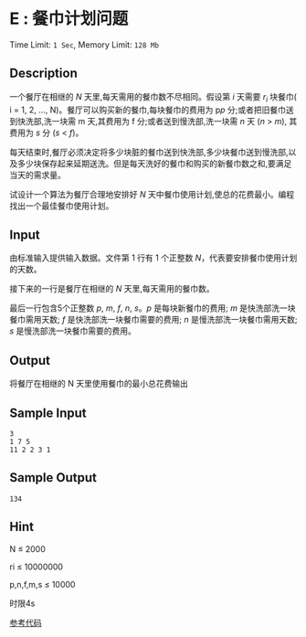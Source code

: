 # E : 餐巾计划问题

Time Limit: `1 Sec`,   Memory Limit: `128 Mb`

## Description

一个餐厅在相继的 *N* 天里,每天需用的餐巾数不尽相同。假设第 *i* 天需要 $r_i$ 块餐巾( i = 1, 2, …, N)。餐厅可以购买新的餐巾,每块餐巾的费用为 p*p* 分;或者把旧餐巾送到快洗部,洗一块需 m 天,其费用为 f 分;或者送到慢洗部,洗一块需 *n* 天 (*n* > *m*), 其费用为 *s* 分 (*s* < *f*)。

每天结束时,餐厅必须决定将多少块脏的餐巾送到快洗部,多少块餐巾送到慢洗部,以及多少块保存起来延期送洗。但是每天洗好的餐巾和购买的新餐巾数之和,要满足当天的需求量。

试设计一个算法为餐厅合理地安排好 *N* 天中餐巾使用计划,使总的花费最小。编程找出一个最佳餐巾使用计划。

## Input

由标准输入提供输入数据。文件第 1 行有 1 个正整数 *N*，代表要安排餐巾使用计划的天数。

接下来的一行是餐厅在相继的 *N* 天里,每天需用的餐巾数。

最后一行包含5个正整数 *p*, *m*, *f*, *n*, *s*。*p* 是每块新餐巾的费用; *m* 是快洗部洗一块餐巾需用天数; *f* 是快洗部洗一块餐巾需要的费用; *n* 是慢洗部洗一块餐巾需用天数; *s* 是慢洗部洗一块餐巾需要的费用。

## Output

将餐厅在相继的 N 天里使用餐巾的最小总花费输出

## Sample Input

```
3
1 7 5 
11 2 2 3 1
```

## Sample Output

```
134
```

## Hint

N ≤ 2000

ri ≤ 10000000

p,n,f,m,s ≤ 10000

时限4s

[参考代码](../solution/D.cpp)